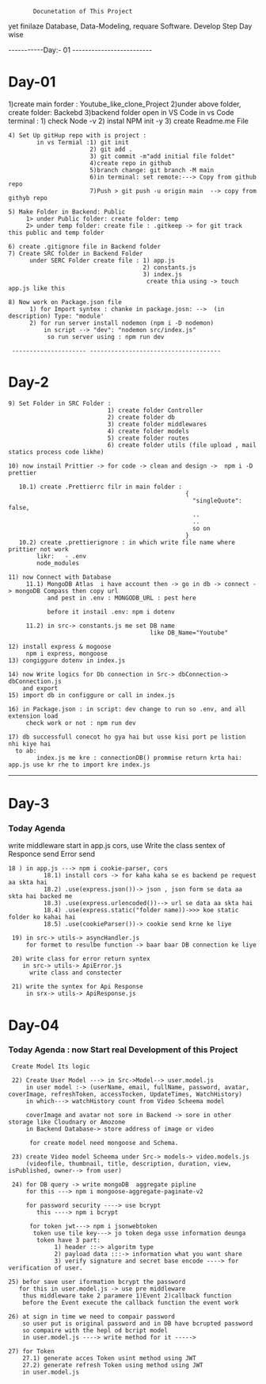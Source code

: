            Docunetation of This Project

yet finilaze Database, Data-Modeling, requare Software.
Develop Step Day wise

-----------Day:- 01 -------------------------

# Day-01

1)create main forder : Youtube_like_clone_Project
2)under above folder, create folder: Backebd
3)backend folder open in VS Code
in vs Code terminal : 1) check Node -v 2) instal NPM init -y 3) create Readme.me File

    4) Set Up gitHup repo with is project :
            in vs Termial :1) git init
                           2) git add .
                           3) git commit -m"add initial file foldet"
                           4)create repo in github
                           5)branch change: git branch -M main
                           6)in terminal: set remote:---> Copy from github repo
                           7)Push > git push -u origin main  --> copy from githyb repo

    5) Make Folder in Backend: Public
         1> under Public folder: create folder: temp
         2> under temp folder: create file : .gitkeep -> for git track this public and temp folder

    6) create .gitignore file in Backend folder
    7) Create SRC folder in Backend Folder
          under SERC Folder create file : 1) app.js
                                          2) constants.js
                                          3) index.js
                                           create thia using -> touch app.js like this

    8) Now work on Package.json file
          1) for Import syntex : chanke in package.josn: -->  (in description) Type: "module'
          2) for run server install nodemon (npm i -D nodemon)
              in script --> "dev": "nodemon src/index.js"
               so run server using : npm run dev

     --------------------- -------------------------------------

# Day-2

    9) Set Folder in SRC Folder :
                                1) create folder Controller
                                2) create folder db
                                3) create folder middlewares
                                4) create folder models
                                5) create folder routes
                                6) create folder utils (file upload , mail statics process code likhe)

    10) now instail Prittier -> for code -> clean and design ->  npm i -D prettier

       10.1) create .Prettierrc filr in main folder :
                                                      {
                                                        "singleQuote": false,
                                                        ..
                                                        ..
                                                        so on
                                                      }
       10.2) create .prettierignore : in which write file name where prittier not work
            likr:   - .env
            node_modules

    11) now Connect with Database
         11.1) MongoDB Atlas  i have account then -> go in db -> connect -> mongoDB Compass then copy url
               and pest in .env : MONGODB_URL : pest here

               before it instail .env: npm i dotenv

         11.2) in src-> constants.js me set DB name
                                            like DB_Name="Youtube"

    12) install express & mogoose
         npm i express, mongoose
    13) congiggure dotenv in index.js

    14) now Write logics for Db connection in Src-> dbConnection-> dbConnection.js
        and export
    15) import db in configgure or call in index.js

    16) in Package.json : in script: dev change to run so .env, and all extension load
         check work or not : npm run dev

    17) db successfull conecot ho gya hai but usse kisi port pe listion nhi kiye hai
      to ab:
            index.js me kre : connectionDB() prommise return krta hai: app.js use kr rhe to import kre index.js

---

# Day-3

### Today Agenda

write middleware start in app.js cors, use
Write the class sentex of Responce send Error send

    18 ) in app.js ---> npm i cookie-parser, cors
              18.1) install cors -> for kaha kaha se es backend pe request aa skta hai
              18.2) .use(express.json())-> json , json form se data aa skta hai backed me
              18.3) .use(express.urlencoded())--> url se data aa skta hai
              18.4) .use(express.static("folder name))->>> koe static folder ko kahai hai
              18.5) .use(cookieParser())-> cookie send krne ke liye

     19) in src-> utils-> asyncHandler.js
         for formet to resulbe function -> baar baar DB connection ke liye

     20) write class for error return syntex
        in src-> utils-> ApiError.js
          write class and constecter

     21) write the syntex for Api Response
         in srx-> utils-> ApiResponse.js

# Day-04

### Today Agenda : now Start real Development of this Project

     Create Model Its logic

     22) Create User Model ---> in Src->Model--> user.model.js
         in user model :-> (userName, email, fullName, password, avatar, coverImage, refreshToken, accessTocken, UpdateTimes, WatchHistory)
         in which---> watchHistory count from Video Scheema model

         coverImage and avatar not sore in Backend -> sore in other storage like Cloudnary or Amozone
         in Backend Database-> store address of image or video

          for create model need mongoose and Schema.

     23) create Video model Scheema under Src-> models-> video.models.js
         (videofile, thumbnail, title, description, duration, view, isPublished, owner--> from user)

     24) for DB query -> write mongoDB  aggregate pipline
         for this ---> npm i mongoose-aggregate-paginate-v2

         for password security ----> use bcrypt
            this ----> npm i bcrypt

          for token jwt---> npm i jsonwebtoken
           token use tile key---> jo token dega usse information deunga
            token have 3 part:
                 1) header ::-> algoritm type
                 2) payload data :::-> information what you want share
                 3) verify signature and secret base encode ----> for verification of user.

    25) befor save user iformation bcrypt the password
       for this in user.model.js -> use pre middleware
        thus middleware take 2 paramere 1)Event 2)callback function
        before the Event execute the callback function the event work

    26) at sign in time we need to compair password
        so user put is original password and in DB have bcrupted password
        so compaire with the hepl od bcript model
        in user.model.js ----> write method for it ----->

    27) for Token
        27.1) generate acces Token usint method using JWT
        27.2) generate refresh Token using method using JWT
        in user.model.js
